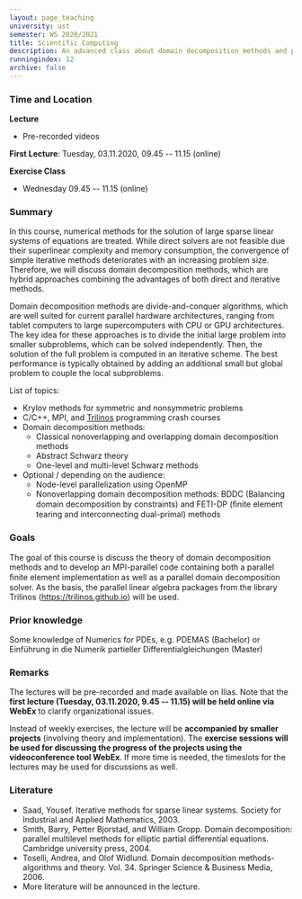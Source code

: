 ```yaml
---
layout: page_teaching
university: ust
semester: WS 2020/2021
title: Scientific Computing
description: An advanced class about domain decomposition methods and parallel computing.
runningindex: 12
archive: false
---
```


### Time and Location

**Lecture**
+ Pre-recorded videos

**First Lecture**: Tuesday, 03.11.2020, 09.45 -- 11.15 (online)

**Exercise Class**
+ Wednesday 09.45 -- 11.15 (online)

### Summary

In this course, numerical methods for the solution of large sparse linear systems of equations are treated. While direct solvers are not feasible due their superlinear complexity and memory consumption, the convergence of simple iterative methods deteriorates with an increasing problem size. Therefore, we will discuss domain decomposition methods, which are hybrid approaches combining the advantages of both direct and iterative methods.

Domain decomposition methods are divide-and-conquer algorithms, which are well suited for current parallel hardware architectures, ranging from tablet computers to large supercomputers with CPU or GPU architectures. The key idea for these approaches is to divide the initial large problem into smaller subproblems, which can be solved independently. Then, the solution of the full problem is computed in an iterative scheme. The best performance is typically obtained by adding an additional small but global problem to couple the local subproblems.

List of topics:
+ Krylov methods for symmetric and nonsymmetric problems
+ C/C++, MPI, and [Trilinos](https://trilinos.github.io) programming crash courses
+ Domain decomposition methods:
    + Classical nonoverlapping and overlapping domain decomposition methods
    + Abstract Schwarz theory
    + One-level and multi-level Schwarz methods
+ Optional / depending on the audience:
    + Node-level parallelization using OpenMP
    + Nonoverlapping domain decomposition methods: BDDC (Balancing domain decomposition by constraints) and FETI-DP (ﬁnite element tearing and interconnecting dual-primal) methods

### Goals

The goal of this course is discuss the theory of domain decomposition methods and to develop an MPI-parallel code containing both a parallel ﬁnite element implementation as well as a parallel domain decomposition solver. As the basis, the parallel linear algebra packages from the library Trilinos
(https://trilinos.github.io) will be used.

### Prior knowledge

Some knowledge of Numerics for PDEs, e.g. PDEMAS (Bachelor) or Einführung in die Numerik partieller Differentialgleichungen (Master)

### Remarks

The lectures will be pre-recorded and made available on Ilias. Note that the **first lecture (Tuesday, 03.11.2020, 9.45 -- 11.15) will be held online via WebEx** to clarify organizational issues.


Instead of weekly exercises, the lecture will be **accompanied by smaller projects** (involving theory and implementation). The **exercise sessions will be used for discussing the progress of the projects using the videoconference tool WebEx**. If more time is needed, the timeslots for the lectures may be used for discussions as well.

### Literature

+ Saad, Yousef. Iterative methods for sparse linear systems. Society for Industrial and Applied Mathematics, 2003.
+ Smith, Barry, Petter Bjorstad, and William Gropp. Domain decomposition: parallel multilevel methods for elliptic partial differential equations. Cambridge university press, 2004.
+ Toselli, Andrea, and Olof Widlund. Domain decomposition methods-algorithms and theory. Vol. 34. Springer Science & Business Media, 2006.
+ More literature will be announced in the lecture.
